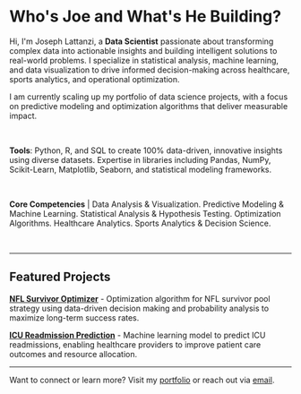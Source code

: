 # Who's Joe and What's He Building?

Hi, I'm Joseph Lattanzi, a <strong>Data Scientist</strong> passionate about transforming complex data into actionable insights and building intelligent solutions to real-world problems. I specialize in statistical analysis, machine learning, and data visualization to drive informed decision-making across healthcare, sports analytics, and operational optimization.

I am currently scaling up my portfolio of data science projects, with a focus on predictive modeling and optimization algorithms that deliver measurable impact.

<br>

<strong>Tools</strong>: Python, R, and SQL to create 100% data-driven, innovative insights using diverse datasets. Expertise in libraries including Pandas, NumPy, Scikit-Learn, Matplotlib, Seaborn, and statistical modeling frameworks.

<br>

<strong>Core Competencies</strong> | Data Analysis & Visualization. Predictive Modeling & Machine Learning. Statistical Analysis & Hypothesis Testing. Optimization Algorithms. Healthcare Analytics. Sports Analytics & Decision Science.

<br>

---

## Featured Projects

<strong>[NFL Survivor Optimizer](https://github.com/jlattanzi4/nfl-survivor-optimizer)</strong> - Optimization algorithm for NFL survivor pool strategy using data-driven decision making and probability analysis to maximize long-term success rates.

<strong>[ICU Readmission Prediction](https://github.com/jlattanzi4/icu-readmission-prediction)</strong> - Machine learning model to predict ICU readmissions, enabling healthcare providers to improve patient care outcomes and resource allocation.

---

Want to connect or learn more? Visit my [portfolio](https://jlattanzi4.github.io) or reach out via [email](mailto:lattanzi.joseph@gmail.com).
